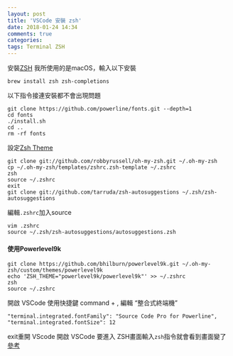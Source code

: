 ```yaml
---
layout: post
title: 'VSCode 安裝 zsh'
date: 2018-01-24 14:34
comments: true
categories:
tags: Terminal ZSH
---
```

安裝[ZSH]( https://github.com/robbyrussell/oh-my-zsh/wiki/Installing-ZSH)
我所使用的是macOS，輸入以下安裝
```
brew install zsh zsh-completions
```
以下指令接連安裝都不會出現問題
```
git clone https://github.com/powerline/fonts.git --depth=1
cd fonts
./install.sh
cd ..
rm -rf fonts
```
設定[Zsh Theme](https://github.com/robbyrussell/oh-my-zsh)
```
git clone git://github.com/robbyrussell/oh-my-zsh.git ~/.oh-my-zsh
cp ~/.oh-my-zsh/templates/zshrc.zsh-template ~/.zshrc
zsh
source ~/.zshrc
exit
git clone git://github.com/tarruda/zsh-autosuggestions ~/.zsh/zsh-autosuggestions
```
編輯`.zshrc`加入source
```
vim .zshrc
source ~/.zsh/zsh-autosuggestions/autosuggestions.zsh
```
#### 使用Powerlevel9k
```
git clone https://github.com/bhilburn/powerlevel9k.git ~/.oh-my-zsh/custom/themes/powerlevel9k
echo 'ZSH_THEME="powerlevel9k/powerlevel9k"' >> ~/.zshrc
zsh
source ~/.zshrc
```
開啟 VSCode 使用快捷鍵 command + , 編輯 “整合式終端機”
```
"terminal.integrated.fontFamily": "Source Code Pro for Powerline",
"terminal.integrated.fontSize": 12
```
exit重開 VScode
開啟 VSCode 要進入 ZSH畫面輸入`zsh`指令就會看到畫面變了
[參考](https://www.jazz321254.com/visual-studio-code-zsh/)